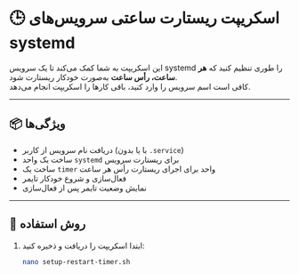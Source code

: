 # 🕒 اسکریپت ریستارت ساعتی سرویس‌های systemd

این اسکریپت به شما کمک می‌کند تا یک سرویس systemd را طوری تنظیم کنید که **هر ساعت، رأس ساعت** به‌صورت خودکار ریستارت شود.  
کافی است اسم سرویس را وارد کنید، باقی کارها را اسکریپت انجام می‌دهد.

---

## 📦 ویژگی‌ها

- دریافت نام سرویس از کاربر (با یا بدون `.service`)
- ساخت یک واحد `systemd` برای ریستارت سرویس
- ساخت یک `timer` واحد برای اجرای ریستارت رأس هر ساعت
- فعال‌سازی و شروع خودکار تایمر
- نمایش وضعیت تایمر پس از فعال‌سازی

---

## 🚀 روش استفاده

1. ابتدا اسکریپت را دریافت و ذخیره کنید:

   ```bash
   nano setup-restart-timer.sh
